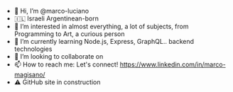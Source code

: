 - 👋 Hi, I’m @marco-luciano
- 🇮🇱 Israeli Argentinean-born
- 👀 I’m interested in almost everything, a lot of subjects, from Programming to Art, a curious person
- 🌱 I’m currently learning Node.js, Express, GraphQL.. backend technologies
- 💞️ I’m looking to collaborate on 
- 📫 How to reach me: Let's connect! https://www.linkedin.com/in/marco-magisano/
- ⚠️ GitHub site in construction
